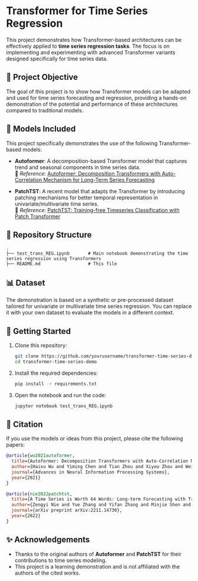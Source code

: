 
# Transformer for Time Series Regression

This project demonstrates how Transformer-based architectures can be effectively applied to **time series regression tasks**. The focus is on implementing and experimenting with advanced Transformer variants designed specifically for time series data.

## 📌 Project Objective

The goal of this project is to show how Transformer models can be adapted and used for time series forecasting and regression, providing a hands-on demonstration of the potential and performance of these architectures compared to traditional models.

## 🧠 Models Included

This project specifically demonstrates the use of the following Transformer-based models:

- **Autoformer**: A decomposition-based Transformer model that captures trend and seasonal components in time series data.  
  📄 *Reference:* [Autoformer: Decomposition Transformers with Auto-Correlation Mechanism for Long-Term Series Forecasting](https://arxiv.org/abs/2106.13008)

- **PatchTST**: A recent model that adapts the Transformer by introducing patching mechanisms for better temporal representation in univariate/multivariate time series.  
  📄 *Reference:* [PatchTST: Training-free Timeseries Classification with Patch Transformer](https://arxiv.org/abs/2211.14730)

## 📁 Repository Structure

```
.
├── test_trans_REG.ipynb       # Main notebook demonstrating the time series regression using Transformers
├── README.md                  # This file
```

## 📊 Dataset

The demonstration is based on a synthetic or pre-processed dataset tailored for univariate or multivariate time series regression. You can replace it with your own dataset to evaluate the models in a different context.

## 🚀 Getting Started

1. Clone this repository:
   ```bash
   git clone https://github.com/yourusername/transformer-time-series-demo.git
   cd transformer-time-series-demo
   ```

2. Install the required dependencies:
   ```bash
   pip install -r requirements.txt
   ```

3. Open the notebook and run the code:
   ```bash
   jupyter notebook test_trans_REG.ipynb
   ```

## 📝 Citation

If you use the models or ideas from this project, please cite the following papers:

```bibtex
@article{wu2021autoformer,
  title={Autoformer: Decomposition Transformers with Auto-Correlation Mechanism for Long-Term Series Forecasting},
  author={Haixu Wu and Yiming Chen and Tian Zhou and Xiyou Zhou and Weijie Wang and Jianmin Wang and Mingsheng Long},
  journal={Advances in Neural Information Processing Systems},
  year={2021}
}

@article{nie2022patchtst,
  title={A Time Series is Worth 64 Words: Long-term Forecasting with Transformers},
  author={Zengyi Nie and Yue Zhang and Yifan Zhang and Minjie Shen and Zhiming Ma},
  journal={arXiv preprint arXiv:2211.14730},
  year={2022}
}
```

## ✨ Acknowledgements

- Thanks to the original authors of **Autoformer** and **PatchTST** for their contributions to time series modeling.
- This project is a learning demonstration and is not affiliated with the authors of the cited works.
